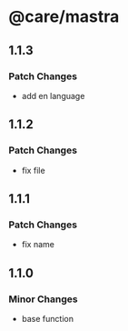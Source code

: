 # @care/mastra

## 1.1.3

### Patch Changes

- add en language

## 1.1.2

### Patch Changes

- fix file

## 1.1.1

### Patch Changes

- fix name

## 1.1.0

### Minor Changes

- base function
